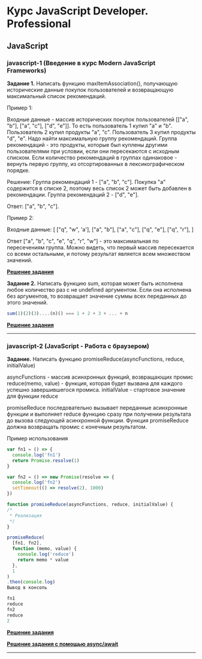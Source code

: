 # Курс JavaScript Developer. Professional

## JavaScript

### javascript-1 (Введение в курс Modern JavaScript Frameworks)

**Задание 1.**
Написать функцию maxItemAssociation(), получающую исторические данные покупок пользователей и возвращающую максимальный список рекомендаций.

Пример 1:

Входные данные - массив исторических покупок пользователей [["a", "b"], ["a", "c"], ["d", "e"]]. То есть пользователь 1 купил "a" и "b". Пользователь 2 купил продукты "a", "c". Пользователь 3 купил продукты "d", "e".
Надо найти максимальную группу рекомендаций. Группа рекомендаций - это продукты, которые был куплены другими пользователями при условии, если они пересекаются с исходным списком.
Если количество рекомендаций в группах одинаковое - вернуть первую группу, из отсортированных в лексикографическом порядке.

Решение:
Группа рекомендаций 1 - ["a", "b", "c"]. Покупка "a" содержится в списке 2, поэтому весь список 2 может быть добавлен в рекомендации. 
Группа рекомендаций 2 - ["d", "e"].

Ответ: ["a", "b", "c"].

Пример 2: 

Входные данные: [
  ["q", "w", 'a'],
  ["a", "b"],
  ["a", "c"],
  ["q", "e"],
  ["q", "r"],
]

Ответ ["a", "b", "c", "e", "q", "r", "w"] - это максимальная по пересечениям группа. Можно видеть, что первый массив пересекается со всеми остальными, и потому результат является всем множеством значений. 

[**Решение задания**](/javascript/javascript-1/task-1.js)

**Задание 2.**
Написать функцию sum, которая может быть исполнена любое количество раз с не undefined аргументом. 
Если она исполнена без аргументов, то возвращает значение суммы всех переданных до этого значений. 
```javascript
sum(1)(2)(3)....(n)() === 1 + 2 + 3 + ... + n
```
[**Решение задания**](/javascript/javascript-1/task-2.js)
***

### javascript-2 (JavaScript - Работа с браузером)

**Задание.**
Написать функцию promiseReduce(asyncFunctions, reduce, initialValue)

asyncFunctions - массив асинхронных функций, возвращающих промис
reduce(memo, value) - функция, которая будет вызвана для каждого успешно завершившегося промиса.
initialValue - стартовое значение для функции reduce

promiseReduce последовательно вызывает переданные асинхронные функции
и выполняет reduce функцию сразу при получении результата до вызова следующей асинхронной функции. Функция promiseReduce должна возвращать промис с конечным результатом.

Пример использования
```javascript
var fn1 = () => {
  console.log('fn1')
  return Promise.resolve(1)
}

var fn2 = () => new Promise(resolve => {
  console.log('fn2')
  setTimeout(() => resolve(2), 1000)
})

function promiseReduce(asyncFunctions, reduce, initialValue) { 
/*  
 * Реализация
 */
}

promiseReduce(
  [fn1, fn2], 
  function (memo, value) {
    console.log('reduce')
    return memo * value
  }, 
  1
)
.then(console.log) 
Вывод в консоль

fn1
reduce
fn2
reduce
2
```
[**Решение задания**](/javascript/javascript-2/promiseReduce.js)

[**Решение задания с помощью async/await**](/javascript/javascript-2/promiseReduce_async_await.js)
***